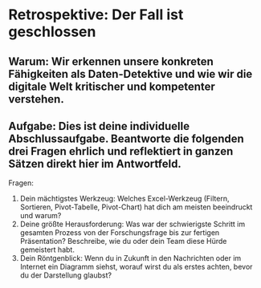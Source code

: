 # Retrospektive: Der Fall ist geschlossen

## Warum: Wir erkennen unsere konkreten Fähigkeiten als Daten-Detektive und wie wir die digitale Welt kritischer und kompetenter verstehen.

## Aufgabe: Dies ist deine individuelle Abschlussaufgabe. Beantworte die folgenden drei Fragen ehrlich und reflektiert in ganzen Sätzen direkt hier im Antwortfeld.

Fragen:
1. Dein mächtigstes Werkzeug: Welches Excel-Werkzeug (Filtern, Sortieren, Pivot-Tabelle, Pivot-Chart) hat dich am meisten beeindruckt und warum?
2. Deine größte Herausforderung: Was war der schwierigste Schritt im gesamten Prozess von der Forschungsfrage bis zur fertigen Präsentation? Beschreibe, wie du oder dein Team diese Hürde gemeistert habt.
3. Dein Röntgenblick: Wenn du in Zukunft in den Nachrichten oder im Internet ein Diagramm siehst, worauf wirst du als erstes achten, bevor du der Darstellung glaubst?

